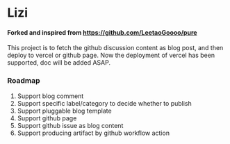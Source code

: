 # Lizi

#### Forked and inspired from https://github.com/LeetaoGoooo/pure

This project is to fetch the github discussion content as blog post, and then deploy to vercel or github page.
Now the deployment of vercel has been supported, doc will be added ASAP.

### Roadmap
1. Support blog comment
2. Support specific label/category to decide whether to publish
3. Support pluggable blog template
4. Support github page
5. Support github issue as blog content
6. Support producing artifact by github workflow action
